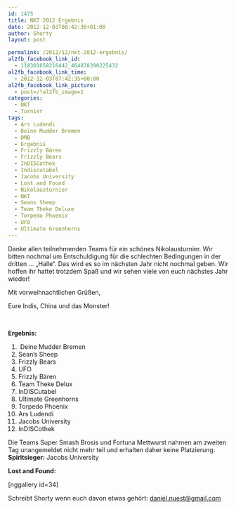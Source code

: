 ```yaml
---
id: 1475
title: NKT 2012 Ergebnis
date: 2012-12-03T08:42:30+01:00
author: Shorty
layout: post

permalink: /2012/12/nkt-2012-ergebnis/
al2fb_facebook_link_id:
  - 118301658216442_464878390225432
al2fb_facebook_link_time:
  - 2012-12-03T07:42:35+00:00
al2fb_facebook_link_picture:
  - post=/?al2fb_image=1
categories:
  - NKT
  - Turnier
tags:
  - Ars Ludendi
  - Deine Mudder Bremen
  - DMB
  - Ergebnis
  - Frizzly Bären
  - Frizzly Bears
  - InDISCothek
  - Indiscutabel
  - Jacobs University
  - Lost and Found
  - Nikolausturnier
  - NKT
  - Seans Sheep
  - Team Theke Deluxe
  - Torpedo Phoenix
  - UFO
  - Ultimate Greenhorns
---
```

Danke allen teilnehmenden Teams für ein schönes Nikolausturnier. Wir bitten nochmal um Entschuldigung für die schlechten Bedingungen in der dritten &#8230; &#8222;Halle&#8220;. Das wird es so im nächsten Jahr nicht nochmal geben. Wir hoffen ihr hattet trotzdem Spaß und wir sehen viele von euch nächstes Jahr wieder!

Mit vorweihnachtlichen Grüßen,

Eure Indis, China und das Monster!

&nbsp;

**Ergebnis:**

  1.  Deine Mudder Bremen
  2. Sean&#8217;s Sheep
  3. Frizzly Bears
  4. UFO
  5. Frizzly Bären
  6. Team Theke Delux
  7. InDISCutabel
  8. Ultimate Greenhorns
  9. Torpedo Phoenix
 10. Ars Ludendi
 11. Jacobs University
 12. InDISCothek

<div>
  Die Teams Super Smash Brosis und Fortuna Mettwurst nahmen am zweiten Tag unangemeldet nicht mehr teil und erhalten daher keine Platzierung.
</div>

<div>
</div>

<div>
</div>

<div>
  <strong>Spiritsieger:</strong> Jacobs University
</div>

<div>
</div>

**Lost and Found:**

[nggallery id=34]

Schreibt Shorty wenn euch davon etwas gehört: daniel.nuest@gmail.com

&nbsp;

&nbsp;